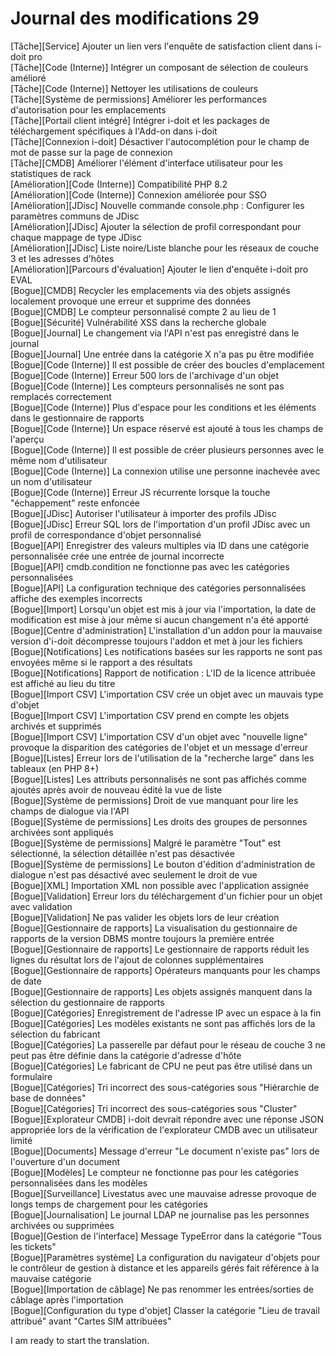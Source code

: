 # Journal des modifications 29 

[Tâche][Service]                    Ajouter un lien vers l'enquête de satisfaction client dans i-doit pro<br>
[Tâche][Code (Interne)]            Intégrer un composant de sélection de couleurs amélioré<br>
[Tâche][Code (Interne)]            Nettoyer les utilisations de couleurs<br>
[Tâche][Système de permissions]    Améliorer les performances d'autorisation pour les emplacements<br>
[Tâche][Portail client intégré]    Intégrer i-doit et les packages de téléchargement spécifiques à l'Add-on dans i-doit<br>
[Tâche][Connexion i-doit]          Désactiver l'autocomplétion pour le champ de mot de passe sur la page de connexion<br>
[Tâche][CMDB]                      Améliorer l'élément d'interface utilisateur pour les statistiques de rack<br>
[Amélioration][Code (Interne)]     Compatibilité PHP 8.2<br>
[Amélioration][Code (Interne)]     Connexion améliorée pour SSO<br>
[Amélioration][JDisc]              Nouvelle commande console.php : Configurer les paramètres communs de JDisc<br>
[Amélioration][JDisc]              Ajouter la sélection de profil correspondant pour chaque mappage de type JDisc<br>
[Amélioration][JDisc]              Liste noire/Liste blanche pour les réseaux de couche 3 et les adresses d'hôtes<br>
[Amélioration][Parcours d'évaluation] Ajouter le lien d'enquête i-doit pro EVAL<br>
[Bogue][CMDB]                      Recycler les emplacements via des objets assignés localement provoque une erreur et supprime des données<br>
[Bogue][CMDB]                      Le compteur personnalisé compte 2 au lieu de 1<br>
[Bogue][Sécurité]                  Vulnérabilité XSS dans la recherche globale<br>
[Bogue][Journal]                   Le changement via l'API n'est pas enregistré dans le journal<br>
[Bogue][Journal]                   Une entrée dans la catégorie X n'a pas pu être modifiée<br>
[Bogue][Code (Interne)]            Il est possible de créer des boucles d'emplacement<br>
[Bogue][Code (Interne)]            Erreur 500 lors de l'archivage d'un objet<br>
[Bogue][Code (Interne)]            Les compteurs personnalisés ne sont pas remplacés correctement<br>
[Bogue][Code (Interne)]            Plus d'espace pour les conditions et les éléments dans le gestionnaire de rapports<br>
[Bogue][Code (Interne)]            Un espace réservé est ajouté à tous les champs de l'aperçu<br>
[Bogue][Code (Interne)]            Il est possible de créer plusieurs personnes avec le même nom d'utilisateur<br>
[Bogue][Code (Interne)]            La connexion utilise une personne inachevée avec un nom d'utilisateur<br>
[Bogue][Code (Interne)]            Erreur JS récurrente lorsque la touche "échappement" reste enfoncée<br>
[Bogue][JDisc]                    Autoriser l'utilisateur à importer des profils JDisc<br>
[Bogue][JDisc]                    Erreur SQL lors de l'importation d'un profil JDisc avec un profil de correspondance d'objet personnalisé<br>
[Bogue][API]                      Enregistrer des valeurs multiples via ID dans une catégorie personnalisée crée une entrée de journal incorrecte<br>
[Bogue][API]                      cmdb.condition ne fonctionne pas avec les catégories personnalisées<br>
[Bogue][API]                      La configuration technique des catégories personnalisées affiche des exemples incorrects<br>
[Bogue][Import]                   Lorsqu'un objet est mis à jour via l'importation, la date de modification est mise à jour même si aucun changement n'a été apporté<br>
[Bogue][Centre d'administration]    L'installation d'un addon pour la mauvaise version d'i-doit décompresse toujours l'addon et met à jour les fichiers<br>
[Bogue][Notifications]            Les notifications basées sur les rapports ne sont pas envoyées même si le rapport a des résultats<br>
[Bogue][Notifications]            Rapport de notification : L'ID de la licence attribuée est affiché au lieu du titre<br>
[Bogue][Import CSV]               L'importation CSV crée un objet avec un mauvais type d'objet<br>
[Bogue][Import CSV]               L'importation CSV prend en compte les objets archivés et supprimés<br>
[Bogue][Import CSV]               L'importation CSV d'un objet avec "nouvelle ligne" provoque la disparition des catégories de l'objet et un message d'erreur<br>
[Bogue][Listes]                   Erreur lors de l'utilisation de la "recherche large" dans les tableaux (en PHP 8+)<br>
[Bogue][Listes]                   Les attributs personnalisés ne sont pas affichés comme ajoutés après avoir de nouveau édité la vue de liste<br>
[Bogue][Système de permissions]    Droit de vue manquant pour lire les champs de dialogue via l'API<br>
[Bogue][Système de permissions]    Les droits des groupes de personnes archivées sont appliqués<br>
[Bogue][Système de permissions]    Malgré le paramètre "Tout" est sélectionné, la sélection détaillée n'est pas désactivée<br>
[Bogue][Système de permissions]    Le bouton d'édition d'administration de dialogue n'est pas désactivé avec seulement le droit de vue<br>
[Bogue][XML]                      Importation XML non possible avec l'application assignée<br>
[Bogue][Validation]               Erreur lors du téléchargement d'un fichier pour un objet avec validation<br>
[Bogue][Validation]               Ne pas valider les objets lors de leur création<br>
[Bogue][Gestionnaire de rapports]  La visualisation du gestionnaire de rapports de la version DBMS montre toujours la première entrée<br>
[Bogue][Gestionnaire de rapports]  Le gestionnaire de rapports réduit les lignes du résultat lors de l'ajout de colonnes supplémentaires<br>
[Bogue][Gestionnaire de rapports]  Opérateurs manquants pour les champs de date<br>
[Bogue][Gestionnaire de rapports]  Les objets assignés manquent dans la sélection du gestionnaire de rapports<br>
[Bogue][Catégories]               Enregistrement de l'adresse IP avec un espace à la fin<br>
[Bogue][Catégories]               Les modèles existants ne sont pas affichés lors de la sélection du fabricant<br>
[Bogue][Catégories]               La passerelle par défaut pour le réseau de couche 3 ne peut pas être définie dans la catégorie d'adresse d'hôte<br>
[Bogue][Catégories]               Le fabricant de CPU ne peut pas être utilisé dans un formulaire<br>
[Bogue][Catégories]               Tri incorrect des sous-catégories sous "Hiérarchie de base de données"<br>
[Bogue][Catégories]               Tri incorrect des sous-catégories sous "Cluster"<br>
[Bogue][Explorateur CMDB]          i-doit devrait répondre avec une réponse JSON appropriée lors de la vérification de l'explorateur CMDB avec un utilisateur limité<br>
[Bogue][Documents]                Message d'erreur "Le document n'existe pas" lors de l'ouverture d'un document<br>
[Bogue][Modèles]                  Le compteur ne fonctionne pas pour les catégories personnalisées dans les modèles<br>
[Bogue][Surveillance]             Livestatus avec une mauvaise adresse provoque de longs temps de chargement pour les catégories<br>
[Bogue][Journalisation]           Le journal LDAP ne journalise pas les personnes archivées ou supprimées<br>
[Bogue][Gestion de l'interface]    Message TypeError dans la catégorie "Tous les tickets"<br>
[Bogue][Paramètres système]       La configuration du navigateur d'objets pour le contrôleur de gestion à distance et les appareils gérés fait référence à la mauvaise catégorie<br>
[Bogue][Importation de câblage]    Ne pas renommer les entrées/sorties de câblage après l'importation<br>
[Bogue][Configuration du type d'objet] Classer la catégorie "Lieu de travail attribué" avant "Cartes SIM attribuées" 

I am ready to start the translation. 
